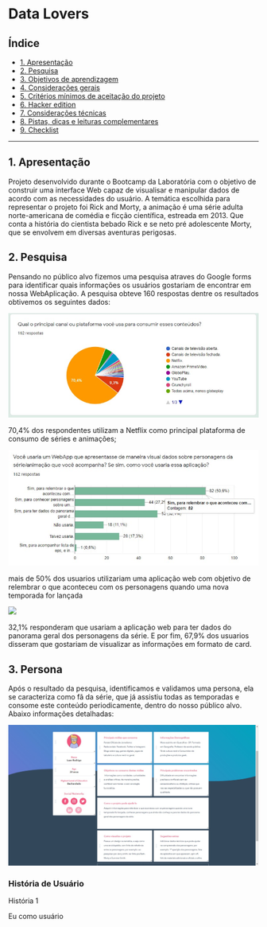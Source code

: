 # Data Lovers

## Índice

* [1. Apresentação](#1-apresentacao)
* [2. Pesquisa](#2-rick-and-morty)
* [3. Objetivos de aprendizagem](#3-objetivos-de-aprendizagem)
* [4. Considerações gerais](#4-considerações-gerais)
* [5. Critérios mínimos de aceitação do
  projeto](#5-critérios-mínimos-de-aceitação-do-projeto)
* [6. Hacker edition](#6-hacker-edition)
* [7. Considerações técnicas](#7-considerações-técnicas)
* [8. Pistas, dicas e leituras
  complementares](#8-pistas-dicas-e-leituras-complementares)
* [9. Checklist](#9-checklist)

***

## 1. Apresentação

  Projeto desenvolvido durante o Bootcamp da Laboratória com o objetivo de construir uma interface Web capaz de visualisar e manipular dados de acordo com as necessidades do usuário.
  A temática escolhida para representar o projeto foi Rick and Morty, a animação é uma série adulta norte-americana de comédia e ficção científica, estreada em 2013. Que conta a história do cientista bebado Rick e se neto pré adolescente Morty, que se envolvem em diversas aventuras perigosas.

## 2. Pesquisa

Pensando no público alvo fizemos uma pesquisa atraves do Google forms para identificar quais informações os usuários gostariam de encontrar em nossa WebAplicação. A pesquisa obteve 160 respostas dentre os resultados obtivemos os seguintes dados:

![](/src/img/plataforma.jpeg)

70,4% dos respondentes utilizam a Netflix como principal plataforma de consumo de séries e animações; 

![](/src/img/webApp.jpeg)

mais de 50% dos usuarios utilizariam uma aplicação web com objetivo de relembrar o que aconteceu com os personagens quando uma nova temporada for lançada 

![](/src/img/card.jpeg)

 32,1% responderam que usariam a aplicação web para ter dados do panorama geral dos personagens da série. E por fim, 67,9% dos usuarios disseram que gostariam de visualizar as informações em formato de card.


## 3. Persona

Após o resultado da pesquisa, identificamos e validamos uma persona, ela se caracteriza como fã da série, que já assistiu todas as temporadas e consome este conteúdo periodicamente, dentro do nosso público alvo. Abaixo informações detalhadas:

![](/src/img/persona.jpeg)

### História de Usuário

História 1

Eu como usuário



